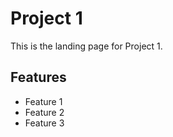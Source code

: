 # Project 1

This is the landing page for Project 1.

## Features
- Feature 1
- Feature 2
- Feature 3
